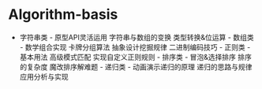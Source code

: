 # Algorithm-basis
- 字符串类 -  原型API灵活运用 字符串与数组的变换 类型转换&amp;位运算    - 数组类 -  数学组合实现 卡牌分组算法 抽象设计挖掘规律 二进制编码技巧    - 正则类 -  基本用法 高级模式匹配 实现自定义正则规则   - 排序类 -  冒泡&amp;选择排序 排序的复杂度 魔改排序解难题    - 递归类 -  动画演示递归的原理 递归的思路与规律 应用分析与实现
